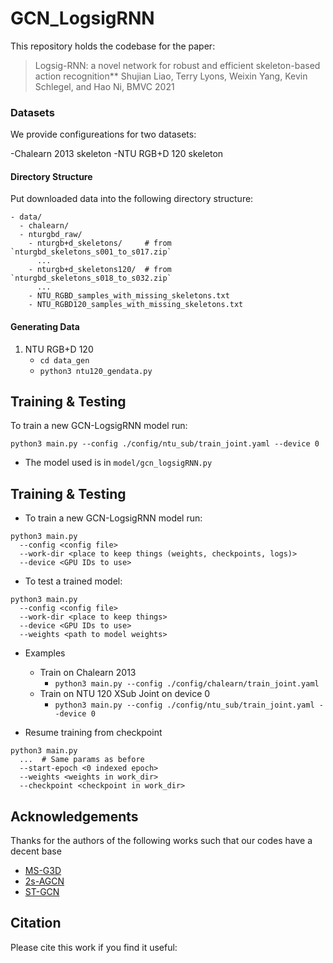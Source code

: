 # GCN_LogsigRNN

This repository holds the codebase for the paper:
> Logsig-RNN: a novel network for robust and efficient skeleton-based action recognition** Shujian Liao, Terry Lyons, Weixin Yang, Kevin Schlegel, and Hao Ni, BMVC 2021
### Datasets
We provide configureations for two datasets:

-Chalearn 2013 skeleton
-NTU RGB+D 120 skeleton

#### Directory Structure

Put downloaded data into the following directory structure:

```
- data/
  - chalearn/
  - nturgbd_raw/
    - nturgb+d_skeletons/     # from `nturgbd_skeletons_s001_to_s017.zip`
      ...
    - nturgb+d_skeletons120/  # from `nturgbd_skeletons_s018_to_s032.zip`
      ...
    - NTU_RGBD_samples_with_missing_skeletons.txt
    - NTU_RGBD120_samples_with_missing_skeletons.txt
```

#### Generating Data

1. NTU RGB+D 120
    - `cd data_gen`
    - `python3 ntu120_gendata.py`
    
## Training & Testing

To train a new GCN-LogsigRNN model run:
```
python3 main.py --config ./config/ntu_sub/train_joint.yaml --device 0
```
- The model used is in `model/gcn_logsigRNN.py`

## Training & Testing

- To train a new GCN-LogsigRNN model run:
```
python3 main.py
  --config <config file>
  --work-dir <place to keep things (weights, checkpoints, logs)>
  --device <GPU IDs to use>
```

- To test a trained model:
```
python3 main.py
  --config <config file>
  --work-dir <place to keep things>
  --device <GPU IDs to use>
  --weights <path to model weights>
```

- Examples
  - Train on Chalearn 2013
    - `python3 main.py --config ./config/chalearn/train_joint.yaml `
  - Train on NTU 120 XSub Joint on device 0
    - `python3 main.py --config ./config/ntu_sub/train_joint.yaml --device 0`

- Resume training from checkpoint
```
python3 main.py
  ...  # Same params as before
  --start-epoch <0 indexed epoch>
  --weights <weights in work_dir>
  --checkpoint <checkpoint in work_dir>
```

## Acknowledgements

Thanks for the authors of the following works such that our codes have a decent base
  - [MS-G3D](https://github.com/kenziyuliu/MS-G3D)
  - [2s-AGCN](https://github.com/lshiwjx/2s-AGCN)
  - [ST-GCN](https://github.com/yysijie/st-gcn)

## Citation

Please cite this work if you find it useful:




  
